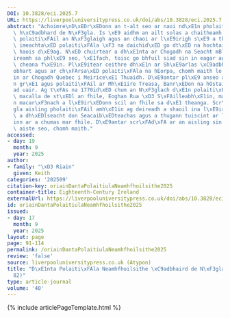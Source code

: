 ```yaml
---
DOI: 10.3828/eci.2025.7
URL: https://liverpooluniversitypress.co.uk/doi/abs/10.3828/eci.2025.7
abstract: "Achoimre\nD\xEDr\xEDonn an t-alt seo ar naoi nd\xE1n pholaiti\xFAla le\
  \ h\xC9adbhard de N\xF3gla. Is \xE9 aidhm an ailt solas a chaitheamh ar dhearcadh\
  \ polaiti\xFAil an N\xF3glaigh agus an chaoi ar l\xE9irigh s\xE9 a thuiscint ar\
  \ imeachta\xED polaiti\xFAla \xF3 na daichid\xED go dt\xED na hochtaid\xED san ocht\xFA\
  \ haois d\xE9ag. N\xED chuirtear a dh\xE1nta ar Chogadh na Seacht mBliana san \xE1\
  ireamh sa phl\xE9 seo, \xE1fach, toisc go bhfuil siad sin in eagar ag \xFAdar eile\
  \ cheana f\xE9in. Pl\xE9itear ceithre dh\xE1n ar Sh\xE9arlas \xC9adbhard St\xED\
  obhart agus ar ch\xFArsa\xED polaiti\xFAla na hEorpa, chomh maith le d\xE1n amh\xE1\
  in ar Chogadh Quebec i Meirice\xE1 Thuaidh. D\xE9antar pl\xE9 anseo ar amhr\xE1\
  n gr\xE1 agus polaiti\xFAil ar Mh\xE1ire Treasa, Banr\xEDon na hOstaire, den ch\xE9\
  ad uair. Ag t\xFAs na 1770id\xED chum an N\xF3glach d\xE1n polaiti\xFAil ina bhfuil\
  \ macalla de st\xEDl an fhile, Eoghan Rua \xD3 S\xFAilleabh\xE1in, mar aon le hamhr\xE1\
  n macar\xF3nach a l\xE9ir\xEDonn scil an fhile sa d\xE1 theanga. Scr\xEDobh de N\xF3\
  gla aisling pholaiti\xFAil amh\xE1in ag deireadh a shaoil ina l\xE9ir\xEDonn s\xE9\
  \ a dh\xEDlseacht don Seacaib\xEDteachas agus a thugann tuiscint ar leith d\xFA\
  inn ar a chumas mar fhile. D\xE9antar scr\xFAd\xFA ar an aisling sin mar chuid den\
  \ aiste seo, chomh maith."
accessed:
- day: 19
  month: 9
  year: 2025
author:
- family: "\xD3 Riain"
  given: Keith
categories: '202509'
citation-key: oriainDantaPolaitiulaNeamhfhoilsithe2025
container-title: Eighteenth-Century Ireland
externalUrl: https://liverpooluniversitypress.co.uk/doi/abs/10.3828/eci.2025.7
id: oriainDantaPolaitiulaNeamhfhoilsithe2025
issued:
- day: 17
  month: 9
  year: 2025
layout: page
page: 91-114
permalink: /oriainDantaPolaitiulaNeamhfhoilsithe2025
review: 'false'
source: liverpooluniversitypress.co.uk (Atypon)
title: "D\xE1nta Polaiti\xFAla Neamhfhoilsithe \xC9adbhaird de N\xF3gla (c. 1700\u2013\
  82)"
type: article-journal
volume: '40'
---
```

{% include articlePageTemplate.html %}
